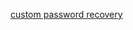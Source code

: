 [custom password recovery](/docs/guides/oie-embedded-sdk-use-case-custom-pwd-recovery-mfa/nodeexpress/main/)
